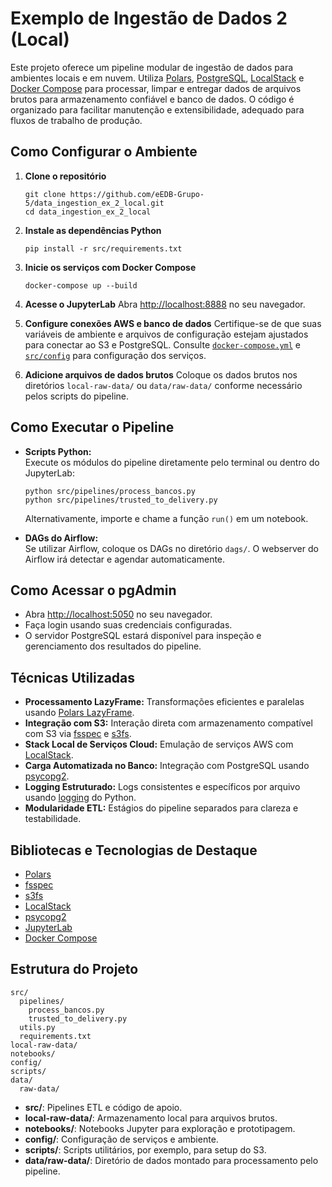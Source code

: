 # Exemplo de Ingestão de Dados 2 (Local)

Este projeto oferece um pipeline modular de ingestão de dados para ambientes locais e em nuvem. Utiliza [Polars](https://pola.rs/), [PostgreSQL](https://www.postgresql.org/), [LocalStack](https://github.com/localstack/localstack) e [Docker Compose](https://docs.docker.com/compose/) para processar, limpar e entregar dados de arquivos brutos para armazenamento confiável e banco de dados. O código é organizado para facilitar manutenção e extensibilidade, adequado para fluxos de trabalho de produção.

## Como Configurar o Ambiente

1. **Clone o repositório**
   ```
   git clone https://github.com/eEDB-Grupo-5/data_ingestion_ex_2_local.git
   cd data_ingestion_ex_2_local
   ```

2. **Instale as dependências Python**
   ```
   pip install -r src/requirements.txt
   ```

3. **Inicie os serviços com Docker Compose**
   ```
   docker-compose up --build
   ```

4. **Acesse o JupyterLab**
   Abra [http://localhost:8888](http://localhost:8888) no seu navegador.

5. **Configure conexões AWS e banco de dados**
   Certifique-se de que suas variáveis de ambiente e arquivos de configuração estejam ajustados para conectar ao S3 e PostgreSQL. Consulte [`docker-compose.yml`](docker-compose.yml) e [`src/config`](src/config) para configuração dos serviços.

6. **Adicione arquivos de dados brutos**
   Coloque os dados brutos nos diretórios `local-raw-data/` ou `data/raw-data/` conforme necessário pelos scripts do pipeline.

## Como Executar o Pipeline

- **Scripts Python:**  
  Execute os módulos do pipeline diretamente pelo terminal ou dentro do JupyterLab:
  ```
  python src/pipelines/process_bancos.py
  python src/pipelines/trusted_to_delivery.py
  ```
  Alternativamente, importe e chame a função `run()` em um notebook.

- **DAGs do Airflow:**  
  Se utilizar Airflow, coloque os DAGs no diretório `dags/`. O webserver do Airflow irá detectar e agendar automaticamente.

## Como Acessar o pgAdmin

- Abra [http://localhost:5050](http://localhost:5050) no seu navegador.
- Faça login usando suas credenciais configuradas.
- O servidor PostgreSQL estará disponível para inspeção e gerenciamento dos resultados do pipeline.

## Técnicas Utilizadas

- **Processamento LazyFrame:** Transformações eficientes e paralelas usando [Polars LazyFrame](https://pola.rs/reference/lazyframe/).
- **Integração com S3:** Interação direta com armazenamento compatível com S3 via [fsspec](https://filesystem-spec.readthedocs.io/en/latest/) e [s3fs](https://s3fs.readthedocs.io/en/latest/).
- **Stack Local de Serviços Cloud:** Emulação de serviços AWS com [LocalStack](https://github.com/localstack/localstack).
- **Carga Automatizada no Banco:** Integração com PostgreSQL usando [psycopg2](https://www.psycopg.org/docs/).
- **Logging Estruturado:** Logs consistentes e específicos por arquivo usando [logging](https://docs.python.org/3/library/logging.html) do Python.
- **Modularidade ETL:** Estágios do pipeline separados para clareza e testabilidade.

## Bibliotecas e Tecnologias de Destaque

- [Polars](https://pola.rs/)
- [fsspec](https://filesystem-spec.readthedocs.io/en/latest/)
- [s3fs](https://s3fs.readthedocs.io/en/latest/)
- [LocalStack](https://github.com/localstack/localstack)
- [psycopg2](https://www.psycopg.org/docs/)
- [JupyterLab](https://jupyter.org/)
- [Docker Compose](https://docs.docker.com/compose/)

## Estrutura do Projeto

```
src/
  pipelines/
    process_bancos.py
    trusted_to_delivery.py
  utils.py
  requirements.txt
local-raw-data/
notebooks/
config/
scripts/
data/
  raw-data/
```

- **src/**: Pipelines ETL e código de apoio.
- **local-raw-data/**: Armazenamento local para arquivos brutos.
- **notebooks/**: Notebooks Jupyter para exploração e prototipagem.
- **config/**: Configuração de serviços e ambiente.
- **scripts/**: Scripts utilitários, por exemplo, para setup do S3.
- **data/raw-data/**: Diretório de dados montado para processamento pelo pipeline.